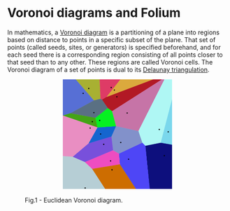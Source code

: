 # Voronoi diagrams and Folium

In mathematics, a [Voronoi diagram](https://en.wikipedia.org/wiki/Voronoi_diagram) is a partitioning of a plane into regions based on distance to points in a specific subset of the plane. That set of points (called seeds, sites, or generators) is specified beforehand, and for each seed there is a corresponding region consisting of all points closer to that seed than to any other. These regions are called Voronoi cells. The Voronoi diagram of a set of points is dual to its [Delaunay triangulation](https://en.wikipedia.org/wiki/Delaunay_triangulation).

<!DOCTYPE html>
<html>
  <head>
    <style>
      figure {float: center;}
    </style>
  </head>
  <body>
  <figure>
      <p align="center">
        <img src="/imgs/Voronoi_diagram.png" alt="Trulli" width="250" height="250">
        <figcaption>Fig.1 - Euclidean Voronoi diagram.</figcaption>
      </p>
    </figure>
  </body>
</html>
